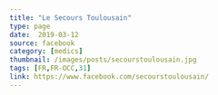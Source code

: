 ```yaml
---
title: "Le Secours Toulousain"
type: page
date:  2019-03-12
source: facebook
category: [medics]
thumbnail: /images/posts/secourstoulousain.jpg
tags: [FR,FR-OCC,31]
link: https://www.facebook.com/secourstoulousain/
---
```

